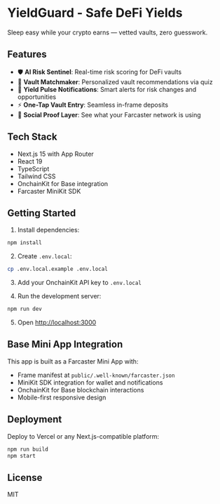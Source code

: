 # YieldGuard - Safe DeFi Yields

Sleep easy while your crypto earns — vetted vaults, zero guesswork.

## Features

- 🛡️ **AI Risk Sentinel**: Real-time risk scoring for DeFi vaults
- 🎯 **Vault Matchmaker**: Personalized vault recommendations via quiz
- 🔔 **Yield Pulse Notifications**: Smart alerts for risk changes and opportunities
- ⚡ **One-Tap Vault Entry**: Seamless in-frame deposits
- 👥 **Social Proof Layer**: See what your Farcaster network is using

## Tech Stack

- Next.js 15 with App Router
- React 19
- TypeScript
- Tailwind CSS
- OnchainKit for Base integration
- Farcaster MiniKit SDK

## Getting Started

1. Install dependencies:
```bash
npm install
```

2. Create `.env.local`:
```bash
cp .env.local.example .env.local
```

3. Add your OnchainKit API key to `.env.local`

4. Run the development server:
```bash
npm run dev
```

5. Open [http://localhost:3000](http://localhost:3000)

## Base Mini App Integration

This app is built as a Farcaster Mini App with:
- Frame manifest at `public/.well-known/farcaster.json`
- MiniKit SDK integration for wallet and notifications
- OnchainKit for Base blockchain interactions
- Mobile-first responsive design

## Deployment

Deploy to Vercel or any Next.js-compatible platform:

```bash
npm run build
npm start
```

## License

MIT
